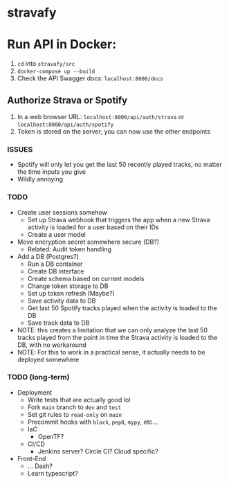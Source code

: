 # stravafy

# Run API in Docker:
1. `cd` into `stravafy/src`
2. `docker-compose up --build`
3. Check the API Swagger docs: `localhost:8000/docs`


## Authorize Strava or Spotify
1. In a web browser URL: `localhost:8000/api/auth/strava` or `localhost:8000/api/auth/spotify`
2. Token is stored on the server; you can now use the other endpoints



### ISSUES
* Spotify will only let you get the last 50 recently played tracks, no matter the time inputs you give
* Wildly annoying

### TODO
* Create user sessions somehow
    * Set up Strava webhook that triggers the app when a new Strava activity is loaded for a user based on their IDs
    * Create a user model
* Move encryption secret somewhere secure (DB?)
    * Related: Audit token handling
* Add a DB (Postgres?)
    * Run a DB container
    * Create DB interface
    * Create schema based on current models
    * Change token storage to DB
    * Set up token refresh (Maybe?)
    * Save activity data to DB
    * Get last 50 Spotify tracks played when the activity is loaded to the DB
    * Save track data to DB
* NOTE: this creates a limitation that we can only analyze the last 50 tracks played from the point in time the Strava activity is loaded to the DB, with no workaround
* NOTE: For this to work in a practical sense, it actually needs to be deployed somewhere


### TODO (long-term)
* Deployment
    * Write tests that are actually good lol
    * Fork `main` branch to `dev` and `test`
    * Set git rules to `read-only` on `main`
    * Precommit hooks with `black`, `pep8`, `mypy`, etc...
    * IaC
        * OpenTF?
    * CI/CD
        * Jenkins server? Circle CI? Cloud specific?
* Front-End
    * ... Dash?
    * Learn typescript?

